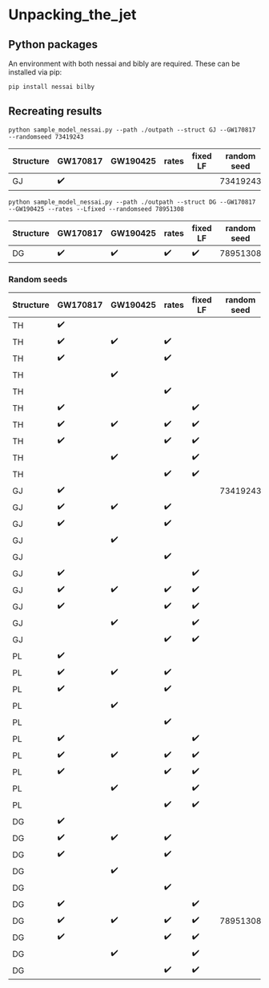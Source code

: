 # Unpacking_the_jet

## Python packages

An environment with both nessai and bibly are required. These can be installed via pip:

``` pip install nessai bilby ```

## Recreating results

``` python sample_model_nessai.py --path ./outpath --struct GJ --GW170817 --randomseed 73419243 ```

| Structure  | GW170817 | GW190425 | rates | fixed LF | random seed |
| ------------- | ------------- | ------------- | ------------- | ------------- | ------------- |
| GJ  | :heavy_check_mark: |  |  |  | 73419243  |

``` python sample_model_nessai.py --path ./outpath --struct DG --GW170817 --GW190425 --rates --Lfixed --randomseed 78951308 ```

| Structure  | GW170817 | GW190425 | rates | fixed LF | random seed |
| ------------- | ------------- | ------------- | ------------- | ------------- | ------------- |
| DG  | :heavy_check_mark: | :heavy_check_mark: | :heavy_check_mark: | :heavy_check_mark: | 78951308  |

### Random seeds

| Structure  | GW170817 | GW190425 | rates | fixed LF | random seed |
| ------------- | ------------- | ------------- | ------------- | ------------- | ------------- |
| TH  | :heavy_check_mark: |  |  |  |  |
| TH  | :heavy_check_mark: | :heavy_check_mark: | :heavy_check_mark: |  |   |
| TH  | :heavy_check_mark: |  | :heavy_check_mark: |  |   |
| TH  | | :heavy_check_mark: |  |  |   |
| TH  |  |  | :heavy_check_mark: |  |   |
| TH  | :heavy_check_mark: |  |  | :heavy_check_mark: |  |
| TH  | :heavy_check_mark: | :heavy_check_mark: | :heavy_check_mark: | :heavy_check_mark: |   |
| TH  | :heavy_check_mark: |  | :heavy_check_mark: | :heavy_check_mark: |   |
| TH  | | :heavy_check_mark: |  | :heavy_check_mark: |  |
| TH  |  |  | :heavy_check_mark: | :heavy_check_mark: |  |
| GJ  | :heavy_check_mark: |  |  |  | 73419243  |
| GJ  | :heavy_check_mark: | :heavy_check_mark: | :heavy_check_mark: |  |   |
| GJ  | :heavy_check_mark: |  | :heavy_check_mark: |  |   |
| GJ  | | :heavy_check_mark: |  |  |   |
| GJ  |  |  | :heavy_check_mark: |  |   |
| GJ  | :heavy_check_mark: |  |  | :heavy_check_mark: |  |
| GJ  | :heavy_check_mark: | :heavy_check_mark: | :heavy_check_mark: | :heavy_check_mark: |   |
| GJ  | :heavy_check_mark: |  | :heavy_check_mark: | :heavy_check_mark: |   |
| GJ  | | :heavy_check_mark: |  | :heavy_check_mark: |  |
| GJ  |  |  | :heavy_check_mark: | :heavy_check_mark: |  |
| PL  | :heavy_check_mark: |  |  |  |  |
| PL  | :heavy_check_mark: | :heavy_check_mark: | :heavy_check_mark: |  |   |
| PL  | :heavy_check_mark: |  | :heavy_check_mark: |  |   |
| PL  | | :heavy_check_mark: |  |  |   |
| PL  |  |  | :heavy_check_mark: |  |   |
| PL  | :heavy_check_mark: |  |  | :heavy_check_mark: |  |
| PL  | :heavy_check_mark: | :heavy_check_mark: | :heavy_check_mark: | :heavy_check_mark: |   |
| PL  | :heavy_check_mark: |  | :heavy_check_mark: | :heavy_check_mark: |   |
| PL  | | :heavy_check_mark: |  | :heavy_check_mark: |  |
| PL  |  |  | :heavy_check_mark: | :heavy_check_mark: |  |
| DG  | :heavy_check_mark: |  |  |  |  |
| DG  | :heavy_check_mark: | :heavy_check_mark: | :heavy_check_mark: |  |   |
| DG  | :heavy_check_mark: |  | :heavy_check_mark: |  |   |
| DG  | | :heavy_check_mark: |  |  |   |
| DG  |  |  | :heavy_check_mark: |  |   |
| DG  | :heavy_check_mark: |  |  | :heavy_check_mark: |  |
| DG  | :heavy_check_mark: | :heavy_check_mark: | :heavy_check_mark: | :heavy_check_mark: | 78951308 |
| DG  | :heavy_check_mark: |  | :heavy_check_mark: | :heavy_check_mark: |   |
| DG  | | :heavy_check_mark: |  | :heavy_check_mark: |  |
| DG  |  |  | :heavy_check_mark: | :heavy_check_mark: |  |
